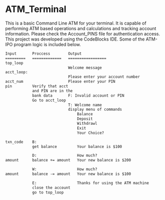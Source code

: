 # ATM_Terminal
This is a basic Command Line ATM for your terminal. It is capable of performing ATM based operations and calculations and tracking account information. Please check the Account_PINS file for authentication access. This project was developed using the CodeBlocks IDE. Some of the ATM-IPO program logic is included below.

```xml
Input       Proccess        Output
=========   =============   =================
top_loop
                            Welcome message
acct_loop:
                            Please enter your account number
acct_num                    Please enter your PIN
pin         Verify that acct
            and PIN are in the
            bank data       F: Invalid account or PIN
            Go to acct_loop
                            T: Welcome name
                            display menu of commands
                                Balance
                                Deposit
                                Withdrawl
                                Exit
                                Your Choice?

txn_code    B:
            get balance         Your balance is $100

            D:                  How much?
amount      balance += amount   Your new balance is $200

            W:                  How much?
amount      balance -= amount   Your new balance is $100

            E:                  Thanks for using the ATM machine
            close the account
            go to top_loop
